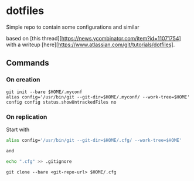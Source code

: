 # dotfiles

Simple repo to contain some configurations and similar

based on [this thread][https://news.ycombinator.com/item?id=11071754] with a writeup [here][https://www.atlassian.com/git/tutorials/dotfiles].

## Commands

### On creation

```git
git init --bare $HOME/.myconf
alias config='/usr/bin/git --git-dir=$HOME/.myconf/ --work-tree=$HOME'
config config status.showUntrackedFiles no
```

### On replication

Start with

```bash
alias config='/usr/bin/git --git-dir=$HOME/.cfg/ --work-tree=$HOME'

and

echo ".cfg" >> .gitignore
```

```git
git clone --bare <git-repo-url> $HOME/.cfg
```

